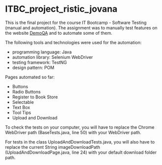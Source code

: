 # ITBC_project_ristic_jovana

This is the final project for the course IT Bootcamp - Software Testing (manual and automation). The assignment was to manually test features on the website [DemoQA](https://demoqa.com/) and to automate some of them.


The following tools and technologies were used for the automation:
* programming language: Java
* automation library: Selenium WebDriver
* testing framework: TestNG
* design pattern: POM


Pages automated so far:
* Buttons
* Radio Buttons
* Register to Book Store
* Selectable
* Text Box
* Tool Tips
* Upload and Download


To check the tests on your computer, you will have to replace the Chrome WebDriver path (BaseTests.java, line 50) with your WebDriver path.

For tests in the class UploadAndDownloadTests.java, you will also have to replace the current String imageDownloadPath (UploadAndDownloadPage.java, line 24) with your default download folder path.
